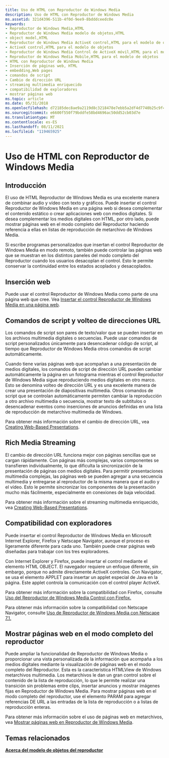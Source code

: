 ```yaml
---
title: Uso de HTML con Reproductor de Windows Media
description: Uso de HTML con Reproductor de Windows Media
ms.assetid: 321d4396-511b-4f0d-9ee9-8bdddceedc0e
keywords:
- Reproductor de Windows Media,HTML
- Reproductor de Windows Media modelo de objetos,HTML
- object model,HTML
- Reproductor de Windows Media ActiveX control,HTML para el modelo de objetos
- ActiveX control,HTML para el modelo de objetos
- Reproductor de Windows Media Control de ActiveX móvil,HTML para el modelo de objetos
- Reproductor de Windows Media Mobile,HTML para el modelo de objetos
- HTML con Reproductor de Windows Media
- Inserción de páginas web, HTML
- embedding,Web pages
- comandos de script
- Cambio de dirección URL
- streaming multimedia enriquecido
- compatibilidad de exploradores
- mostrar páginas web
ms.topic: article
ms.date: 05/31/2018
ms.openlocfilehash: d72185dec8ae9a2119d8c3218478e7ebb5a2df4d7740b25c9f4ecc016aa392e5
ms.sourcegitcommit: e6600f550f79bddfe58bd4696ac50dd52cb03d7e
ms.translationtype: MT
ms.contentlocale: es-ES
ms.lasthandoff: 08/11/2021
ms.locfileid: "119465925"
---
```

# <a name="using-html-with-windows-media-player"></a>Uso de HTML con Reproductor de Windows Media

## <a name="overview"></a>Introducción

El uso de HTML Reproductor de Windows Media es una excelente manera de combinar audio y vídeo con texto y gráficos. Puede insertar el control Reproductor de Windows Media en una página web si desea complementar el contenido estático o crear aplicaciones web con medios digitales. Si desea complementar los medios digitales con HTML, por otro lado, puede mostrar páginas web en el modo completo del Reproductor haciendo referencia a ellas en listas de reproducción de metarchivo de Windows Media.

Si escribe programas personalizados que insertan el control Reproductor de Windows Media en modo remoto, también puede controlar las páginas web que se muestran en los distintos paneles del modo completo del Reproductor cuando los usuarios desacoplan el control. Esto le permite conservar la continuidad entre los estados acoplados y desacoplados.

## <a name="web-embedding"></a>Inserción web

Puede usar el control Reproductor de Windows Media como parte de una página web que cree. Vea [Insertar el control Reproductor de Windows Media en una página web](embedding-the-windows-media-player-control-in-a-web-page.md).

## <a name="script-commands-and-url-flipping"></a>Comandos de script y volteo de direcciones URL

Los comandos de script son pares de texto/valor que se pueden insertar en los archivos multimedia digitales o secuencias. Puede usar comandos de script personalizados únicamente para desencadenar código de script, al tiempo que Reproductor de Windows Media otros comandos de script automáticamente.

Cuando tiene varias páginas web que acompañan a una presentación de medios digitales, los comandos de script de dirección URL pueden cambiar automáticamente la página en un fotograma mientras el control Reproductor de Windows Media sigue reproduciendo medios digitales en otro marco. Esto se denomina volteo de dirección URL y es una excelente manera de crear una presentación de diapositivas multimedia. Otros comandos de script que se controlan automáticamente permiten cambiar la reproducción a otro archivo multimedia o secuencia, mostrar texto de subtítulos o desencadenar eventos como inserciones de anuncios definidas en una lista de reproducción de metarchivo multimedia de Windows.

Para obtener más información sobre el cambio de dirección URL, vea [Creating Web-Based Presentations](creating-web-based-presentations.md).

## <a name="rich-media-streaming"></a>Rich Media Streaming

El cambio de dirección URL funciona mejor con páginas sencillas que se cargan rápidamente. Con páginas más complejas, varios componentes se transfieren individualmente, lo que dificulta la sincronización de la presentación de páginas con medios digitales. Para permitir presentaciones multimedia complejas, las páginas web se pueden agregar a una secuencia multimedia y entregarse al reproductor de la misma manera que el audio y el vídeo. Esto le permite sincronizar los componentes de la presentación mucho más fácilmente, especialmente en conexiones de baja velocidad.

Para obtener más información sobre el streaming multimedia enriquecido, vea [Creating Web-Based Presentations](creating-web-based-presentations.md).

## <a name="browser-support"></a>Compatibilidad con exploradores

Puede insertar el control Reproductor de Windows Media en Microsoft Internet Explorer, Firefox y Netscape Navigator, aunque el proceso es ligeramente diferente para cada uno. También puede crear páginas web diseñadas para trabajar con los tres exploradores.

Con Internet Explorer y Firefox, puede insertar el control mediante el elemento HTML OBJECT. El navegador requiere un enfoque diferente, sin embargo, porque no admite directamente ActiveX controles. Con Navigator, se usa el elemento APPLET para insertar un applet especial de Java en la página. Este applet controla la comunicación con el control player ActiveX.

Para obtener más información sobre la compatibilidad con Firefox, consulte [Uso del Reproductor de Windows Media Control con Firefox.](using-the-windows-media-player-control-with-firefox.md)

Para obtener más información sobre la compatibilidad con Netscape Navigator, consulte [Uso de Reproductor de Windows Media con Netscape 7.1.](using-windows-media-player-with-netscape-7-1.md)

## <a name="displaying-web-pages-in-the-full-mode-of-the-player"></a>Mostrar páginas web en el modo completo del reproductor

Puede ampliar la funcionalidad de Reproductor de Windows Media o proporcionar una vista personalizada de la información que acompaña a los medios digitales mediante la visualización de páginas web en el modo completo del Reproductor. Esta es la característica HTMLView de Windows metarchivos multimedia. Los metarchivos le dan un gran control sobre el contenido de la lista de reproducción, lo que le permite realizar una transición sin problemas entre clips, insertar anuncios y mostrar imágenes fijas en Reproductor de Windows Media. Para mostrar páginas web en el modo completo del reproductor, use el elemento PARAM para agregar referencias DE URL a las entradas de la lista de reproducción o a listas de reproducción enteras.

Para obtener más información sobre el uso de páginas web en metarchivos, vea [Mostrar páginas web en Reproductor de Windows Media](displaying-web-pages-in-windows-media-player.md).

## <a name="related-topics"></a>Temas relacionados

<dl> <dt>

[**Acerca del modelo de objetos del reproductor**](about-the-player-object-model.md)
</dt> </dl>

 

 




